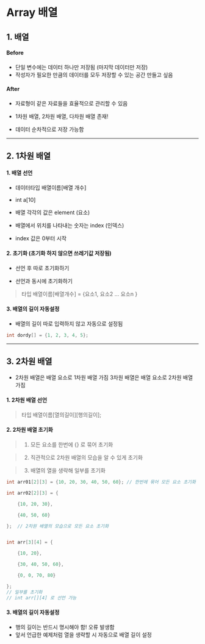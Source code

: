 # Array 배열 
## 1. 배열
#### Before 
* 단일 변수에는 데이터 하나만 저장됨 (마지막 데이터만 저장)  
* 작성자가 필요한 만큼의 데이터를 모두 저장할 수 있는 공간 만들고 싶음  
#### After 
* 자료형이 같은 자료들을 효율적으로 관리할 수 있음  
* 1차원 배열, 2차원 배열, 다차원 배열 존재! 
  
* 데이터 순차적으로 저장 가능함

---

## 2. 1차원 배열

#### 1. 배열 선언
* 데이터타입 배열이름[배열 개수]  

* int a[10]  

* 배열 각각의 값은 element (요소)

* 배열에서 위치를 나타내는 숫자는 index (인덱스)   
* index 값은 0부터 시작


#### 2. 초기화 (초기화 하지 않으면 쓰레기값 저장됨)  

* 선언 후 따로 초기화하기  

* 선언과 동시에 초기화하기
> 타입 배열이름[배열개수] = {요소1, 요소2 ... 요소n }

#### 3. 배열의 길이 자동설정
* 배열의 길이 따로 입력하지 않고 자동으로 설정됨 

```c
int dordy[] = {1, 2, 3, 4, 5};
```
---

## 3. 2차원 배열
* 2차원 배열은 배열 요소로 1차원 배열 가짐 
3차원 배열은 배열 요소로 2차원 배열 가짐

#### 1. 2차원 배열 선언
> 타입 배열이름[열의길이][행의길이];

#### 2. 2차원 배열 초기화 
> 1. 모든 요소를 한번에 {} 로 묶어 초기화 

>2. 직관적으로 2차원 배열의 모습을 알 수 있게 초기화

>3. 배열의 열을 생략해 일부를 초기화

```c
int arr01[2][3] = {10, 20, 30, 40, 50, 60}; // 한번에 묶어 모든 요소 초기화 

int arr02[2][3] = {

    {10, 20, 30},

    {40, 50, 60}

};  // 2차원 배열의 모습으로 모든 요소 초기화 


int arr[3][4] = {

    {10, 20},

    {30, 40, 50, 60},

    {0, 0, 70, 80}

}; 
// 일부를 초기화
// int arr[][4] 로 선언 가능


```


#### 3. 배열의 길이 자동설정
* 행의 길이는 반드시 명시해야 함! 오류 발생함
* 앞서 언급한 예제처럼 열을 생략할 시 자동으로 배열 길이 설정 